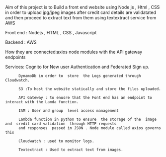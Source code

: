 Aim of this project is to Build a front end  website using Node js , Html , CSS in order to upload jpg/jpeg images  after credit  card details are validatated and then proceed  to  extract text from them using textextract  service from AWS 

Front end : Nodejs , HTML , CSS , Javascript 

Backend : AWS 

How they are connected:axios node modules with the API  gateway endpoints  

Services: Cognito  for New user Authentication and Federated Sign up.
         
          DynamoDb in order to  store  the Logs generated through  Cloudwatch.
          
          S3 :To host the website statically and store the files uploaded.
          
          API Gateway : to enusre that the Font end has an endpoint to interact with the Lamda function.
          
          IAM : User and group  level access management 
          
          Lambda function in python to ensure  the storage of the  image and  credit card validation  through HTTP requests 
          and responses  passed in JSON . Node module called axios governs this 
         
          Cloudwatch : used to monitor logs.
          
          Textextract : Used to extract text from images. 
